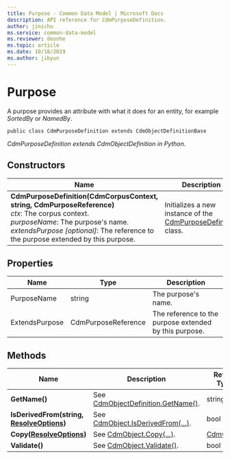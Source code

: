 ```yaml
---
title: Purpose - Common Data Model | Microsoft Docs
description: API reference for CdmPurposeDefinition.
author: jinichu
ms.service: common-data-model
ms.reviewer: deonhe 
ms.topic: article
ms.date: 10/18/2019
ms.author: jibyun
---
```


# Purpose

A purpose provides an attribute with what it does for an entity, for example *SortedBy* or *NamedBy*.


```
public class CdmPurposeDefinition extends CdmObjectDefinitionBase
```
*CdmPurposeDefinition extends CdmObjectDefinition in Python.*

## Constructors
|Name|Description|
|---|---|
|**CdmPurposeDefinition(CdmCorpusContext, string, CdmPurposeReference)**<br/>*ctx*: The corpus context.<br/>*purposeName*: The purpose's name.<br/>*extendsPurpose [optional]*: The reference to the purpose extended by this purpose.|Initializes a new instance of the [CdmPurposeDefinition](purpose.md) class.|

## Properties
|Name|Type|Description|
|---|---|---|
|PurposeName|string|The purpose's name.|
|ExtendsPurpose|CdmPurposeReference|The reference to the purpose extended by this purpose.|

## Methods
|Name|Description|Return Type|
|---|---|---|
|**GetName()**|See [CdmObjectDefinition.GetName()](cdmobjectdefinition.md#methods).|string|
|**IsDerivedFrom(string, [ResolveOptions](../utilities/resolveoptions.md))**|See [CdmObject.IsDerivedFrom(...)](cdmobject.md#methods).|bool|
|**Copy([ResolveOptions](../utilities/resolveoptions.md))**|See [CdmObject.Copy(...)](cdmobject.md#methods).|[CdmObject](cdmobject.md)|
|**Validate()**|See [CdmObject.Validate()](cdmobject.md#methods).|bool|

